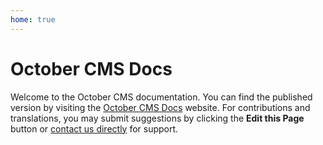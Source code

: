 ```yaml
---
home: true
---
```


# October CMS Docs

Welcome to the October CMS documentation. You can find the published version by visiting the [October CMS Docs](https://docs.octobercms.com) website. For contributions and translations, you may submit suggestions by clicking the **Edit this Page** button or [contact us directly](https://octobercms.com/contact) for support.

<Redirect to="2.x" />
